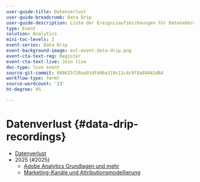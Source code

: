 ```yaml
---
user-guide-title: Datenverlust
user-guide-breadcrumb: Data Drip
user-guide-description: Liste der Ereignisaufzeichnungen für Datenabbrüche
type: Event
solution: Analytics
mini-toc-levels: 2
event-series: Data Drip
event-background-image: exl-event-data-drip.png
event-cta-text-reg: Register
event-cta-text-live: Join live
doc-type: live event
source-git-commit: 088615f28aa91dfd4ba119c11c4c9f8a89441d84
workflow-type: tm+mt
source-wordcount: '23'
ht-degree: 4%

---
```



# Datenverlust {#data-drip-recordings}

+ [Datenverlust](overview.md)
+ 2025 {#2025}
   + [Adobe Analytics Grundlagen und mehr](2025/adobe-analytics-basics-beyond.md)
   + [Marketing-Kanäle und Attributionsmodellierung](2025/marketing-channel-attribution-modeling.md)

